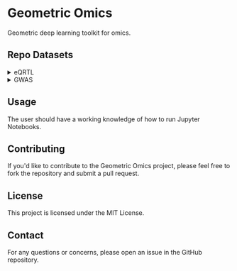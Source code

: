 # Geometric Omics

Geometric deep learning toolkit for omics.

## Repo Datasets

<details>
<summary>eQRTL</summary>

- **eQTLGen**
  - Added to Repo: Yes
  - [Link to eQTLGen website](https://www.eqtlgen.org/phase1.html)
  </details>

<details>
<summary>GWAS</summary>

- **UKBB Fine-Mapping**

  - Added to Repo: In Progress
  - [Link to UKBB Fine-Mapping document](https://docs.google.com/document/d/14LWxqlSC6hl9FtA984CQjUdFcgQQkXuffYcbXaUoqGM)

- **ALSKP**

  - Added to Repo: No
  - [Link to ALSKP data](http://alskp.org/informational/data)

- **CARDIoGRAMplusC4D**

  - Added to Repo: No
  - [Link to CARDIoGRAMplusC4D data](http://www.cardiogramplusc4d.org/data-downloads/)

- **CDKP/ISGC**

  - Added to Repo: No
  - [Link to CDKP/ISGC data](https://cd.hugeamp.org/downloads.html)

- **CHARGE**

  - Added to Repo: No
  - [Link to CHARGE results](http://www.chargeconsortium.com/main/results)

- **CKDGen**

  - Added to Repo: No
  - [Link to CKDGen data](http://ckdgen.imbi.uni-freiburg.de)

- **CMDKP**

  - Added to Repo: No
  - [Link to CMDKP data](https://hugeamp.org/downloads.html)

- **CVDKP**

  - Added to Repo: No
  - [Link to CVDKP data](https://cvd.hugeamp.org/downloads.html)

- **deCODE**

  - Added to Repo: No
  - [Link to deCODE summary data](https://www.decode.com/summarydata/)

- **Diagram**

  - Added to Repo: No
  - [Link to Diagram data](http://diagram-consortium.org/downloads.html)

- **EAGLE**

  - Added to Repo: No
  - [Link to EAGLE data](http://data.bris.ac.uk/datasets/tar/28uchsdpmub118uex26ylacqm.zip)

- **EGG**

  - Added to Repo: No
  - [Link to EGG data](http://egg-consortium.org/)

- **GEFOS**

  - Added to Repo: No
  - [Link to GEFOS data](http://www.gefos.org)

- **GIANT**

  - Added to Repo: No
  - [Link to GIANT data](http://portals.broadinstitute.org/collaboration/giant/index.php/GIANT_consortium_data_files)

- **GLGC**

  - Added to Repo: No
  - [Link to GLGC data](http://csg.sph.umich.edu//abecasis/public/lipids2013/)

- **GRASP**

  - Added to Repo: No
  - [Link to GRASP data](https://grasp.nhlbi.nih.gov/FullResults.aspx)

- **IBDGenetics**

  - Added to Repo: No
  - [Link to IBDGenetics data](https://www.ibdgenetics.org/downloads.html)

- **JENGER**

  - Added to Repo: No
  - [Link to JENGER data](http://jenger.riken.jp/en/)

- **MAGIC**

  - Added to Repo: No
  - [Link to MAGIC data](https://www.magicinvestigators.org/downloads/)

- **MSKKP**

  - Added to Repo: No
  - [Link to MSKKP data](https://msk.hugeamp.org/downloads.html)

- **NIAGADS**

  - Added to Repo: National Institute on Aging Genetics of Alzheimer's Disease
  - [Link to NIAGADS data](https://www.niagads.org/genomics/showXmlDataContent.do?name=XmlQuestions.Documentation#about)

- **PGC**

  - Added to Repo: No
  - [Link to PGC results and downloads](https://www.med.unc.edu/pgc/results-and-downloads)

- **PGRN**

  - Added to Repo: No
  - [Link to PGRN data](http://www.pgrn.org/riken-gwas-statistics.html)

- **RGC**

  - Added to Repo: No
  - [Link to RGC data](http://www.reprogen.org/data_download.html)

- **Sleep Disorder KP**

  - Added to Repo: No
  - [Link to Sleep Disorder KP data](https://sleep.hugeamp.org/downloads.html)

- **T2DKP**

  - Added to Repo: No
  - [Link to T2DKP data](https://t2d.hugeamp.org/downloads.html)

- **UKB**

  - Added to Repo: No
  - [Link to UKB GeneAtlas](http://geneatlas.roslin.ed.ac.uk)
  - [Link to UKB Neale Lab](http://www.nealelab.is/uk-biobank)

- **PanUKBB**

  - Added to Repo: No
  - [Link to PanUKBB data](https://pan.ukbb.broadinstitute.org)

- **WTCC**

  - Added to Repo: No
  - [Link to WTCC summary stats](https://www.wtccc.org.uk/ccc1/summary_stats.html)

- **AncestryDNA via EGA**
  - Added to Repo: No
  - [Link to AncestryDNA via EGA data](https://ega-archive.org/studies/EGAS00001005099)

</details>
</details>

## Usage

The user should have a working knowledge of how to run Jupyter Notebooks.

## Contributing

If you'd like to contribute to the Geometric Omics project, please feel free to fork the repository and submit a pull request.

## License

This project is licensed under the MIT License.

## Contact

For any questions or concerns, please open an issue in the GitHub repository.
